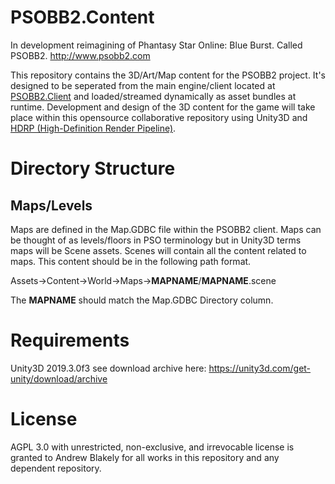 # PSOBB2.Content

In development reimagining of Phantasy Star Online: Blue Burst. Called PSOBB2. http://www.psobb2.com

This repository contains the 3D/Art/Map content for the PSOBB2 project. It's designed to be seperated from the main engine/client located at [PSOBB2.Client](https://www.github.com/HelloKitty/PSOBB2.Client) and loaded/streamed dynamically as asset bundles at runtime. Development and design of the 3D content for the game will take place within this opensource collaborative repository using Unity3D and [HDRP (High-Definition Render Pipeline)](https://docs.unity3d.com/Packages/com.unity.render-pipelines.high-definition@8.1/manual/index.html).

# Directory Structure

## Maps/Levels

Maps are defined in the Map.GDBC file within the PSOBB2 client. Maps can be thought of as levels/floors in PSO terminology but in Unity3D terms maps will be Scene assets. Scenes will contain all the content related to maps. This content should be in the following path format.

Assets->Content->World->Maps->**MAPNAME**/**MAPNAME**.scene

The **MAPNAME** should match the Map.GDBC Directory column.

# Requirements

Unity3D 2019.3.0f3 see download archive here: https://unity3d.com/get-unity/download/archive

# License

AGPL 3.0 with unrestricted, non-exclusive, and irrevocable license is granted to Andrew Blakely for all works in this repository and any dependent repository.
